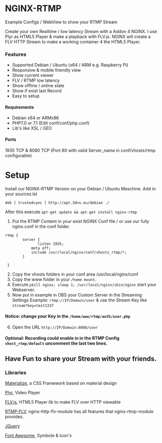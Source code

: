 # NGINX-RTMP
Example Configs / WebView to show your RTMP Stream

Create your own Realtime / low latency Stream with a Addon 4 NGINX. I use Plyr as HTML5 Player & make a playback with FLV.js. NGINX will create a FLV HTTP Stream to make a working container 4 the HTML5 Player.

### Features
- Supported Debian / Ubuntu (x64 / ARM e.g. Raspberry Pi)
- Responsive & mobile friendly view
- Show current viewer
- FLV / RTMP low latency
- Show offline / online state
- Show if exist last Record
- Easy to setup

#### Requirements
- Debian x64 or ARMx86
- PHP7.0 or 7.1 (Edit conf/conf/php.conf)
- Lib's like XSL / GEO

#### Ports
1935 TCP & 8080 TCP (Port 80 with valid Server_name in conf/vhosts/rtmp configurable)

# Setup
Install our NGINX-RTMP Version on your Debian / Ubuntu Maschine.
Add in your sources.lst

```deb [ trusted=yes ] http://apt.3dns.eu/debian ./ ```

After this execute ``` apt-get update && apt-get install nginx-rtmp ```


1. Put the RTMP Content in your exist NGINX Conf file / or use our fully nginx.conf in the conf folder.

```
rtmp {
        server {
               listen 1935;
	    	meta off;
	        include /usr/local/nginx/conf/vhosts_rtmp/*;
		}

 }
```
2. Copy the vhosts folders in your conf area /usr/local/nginx/conf
3. Copy the www folder in your ```/home mount```.
4. Execute ```pkill nginx; sleep 1; /usr/local/nginx/sbin/nginx``` start your Webserver.
5. Now put in example in OBS your Custom Server in the Streaming Settings Example: ```rtmp://IP/Domain/user``` & use the Stream Key like ```stream?key=test1337```

#### Notice: change your Key in the ```/home/www/rtmp/auth/user.php``` 

6. Open the URL ```http://IP/Domain:8080/user```

#### Optional: Recording could enable in in the RTMP Config ```vhost_rtmp/default``` uncomment the last two lines.

## Have Fun to share your Stream with your friends.


### Libraries
[Materialize](http://materializecss.com/), a CSS Framework based on material design

[Plyr](https://plyr.io), Video Player

[FLV.js](https://github.com/Bilibili/flv.js), HTML5 Player lib to make FLV over HTTP viewable

[RTMP-FLV](https://github.com/winshining/nginx-http-flv-module), nginx-http-flv-module has all features that nginx-rtmp-module provides.

[JQuery](https://jquery.com/)

[Font Awesome](http://fontawesome.io), Symbole & Icon's
